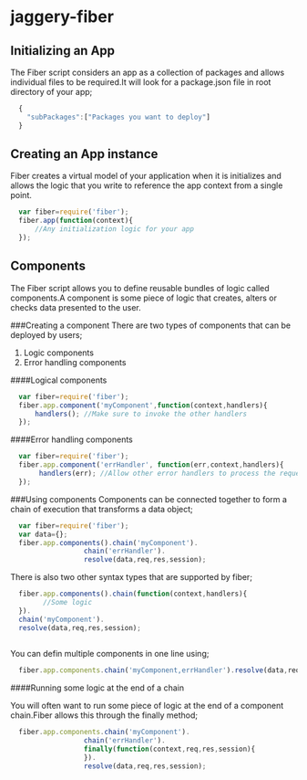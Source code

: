 jaggery-fiber
=============


Initializing an App
-------------------
The Fiber script considers an app as a collection of packages and allows individual files to be required.It will look for a package.json file in root directory of your app;

```javascript
  {
    "subPackages":["Packages you want to deploy"]
  }
```

Creating an App instance
-----------------------
Fiber creates a virtual model of your application when it is initializes and allows the logic that you write to reference the app context from a single point.

```javascript
  var fiber=require('fiber');
  fiber.app(function(context){
      //Any initialization logic for your app
  });
```


Components
----------------
The Fiber script allows you to define reusable bundles of logic called components.A component is some piece of logic that creates, alters or checks data presented to the user.

###Creating a component
There are two types of  components that can be deployed by users;

1. Logic components
2. Error handling components


####Logical components

```javascript
  var fiber=require('fiber');
  fiber.app.component('myComponent',function(context,handlers){
      handlers(); //Make sure to invoke the other handlers
  });
```

####Error handling components

```javascript
  var fiber=require('fiber');
  fiber.app.component('errHandler', function(err,context,handlers){
       handlers(err); //Allow other error handlers to process the request
  });
```

###Using components
Components can be connected together to form a chain of execution that transforms a data object;

```javascript
  var fiber=require('fiber');
  var data={};
  fiber.app.components().chain('myComponent').
                  chain('errHandler').
                  resolve(data,req,res,session);
```

There is also two other syntax types that are supported by fiber;

```javascript
  fiber.app.components().chain(function(context,handlers){
        //Some logic
  }).
  chain('myComponent').
  resolve(data,req,res,session);
  
```

You can defin multiple components in one line using;
```javascript
  fiber.app.components.chain('myComponent,errHandler').resolve(data,req,res,session);
```

####Running some logic at the end of a chain

You will often want to run some piece of logic at the end of a component chain.Fiber allows this through the finally method;

```javascript
  fiber.app.components.chain('myComponent').
                  chain('errHandler').
                  finally(function(context,req,res,session){
                  }).
                  resolve(data,req,res,session);
```
